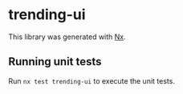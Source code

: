 # trending-ui

This library was generated with [Nx](https://nx.dev).

## Running unit tests

Run `nx test trending-ui` to execute the unit tests.
